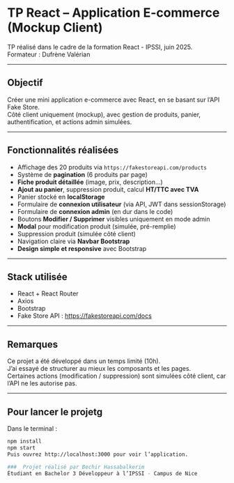 # TP React – Application E-commerce (Mockup Client)

TP réalisé dans le cadre de la formation React - IPSSI, juin 2025.  
Formateur : Dufrène Valérian

---

##  Objectif

Créer une mini application e-commerce avec React, en se basant sur l’API Fake Store.  
Côté client uniquement (mockup), avec gestion de produits, panier, authentification, et actions admin simulées.

---

##  Fonctionnalités réalisées

- Affichage des 20 produits via `https://fakestoreapi.com/products`
- Système de **pagination** (6 produits par page)
- **Fiche produit détaillée** (image, prix, description…)
- **Ajout au panier**, suppression produit, calcul **HT/TTC avec TVA**
- Panier stocké en **localStorage**
- Formulaire de **connexion utilisateur** (via API, JWT dans sessionStorage)
- Formulaire de **connexion admin** (en dur dans le code)
- Boutons **Modifier / Supprimer** visibles uniquement en mode admin
- **Modal** pour modification produit (simulée, pré-remplie)
- Suppression produit (simulée côté client)
- Navigation claire via **Navbar Bootstrap**
- **Design simple et responsive** avec Bootstrap

---

##  Stack utilisée

- React + React Router
- Axios
- Bootstrap
- Fake Store API : https://fakestoreapi.com/docs

---

##  Remarques

Ce projet a été développé dans un temps limité (10h).  
J’ai essayé de structurer au mieux les composants et les pages.  
Certaines actions (modification / suppression) sont simulées côté client, car l’API ne les autorise pas.

---

##  Pour lancer le projetg

Dans le terminal :

```bash
npm install
npm start
Puis ouvrez http://localhost:3000 pour voir l’application.

###  Projet réalisé par Bechir Hassabalkerim 
Étudiant en Bachelor 3 Développeur à l’IPSSI - Campus de Nice


